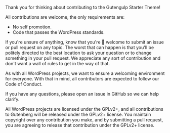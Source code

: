 Thank you for thinking about contributing to the Gutengulp Starter Theme!

All contributions are welcome, the only requirements are:

- No self promotion.
- Code that passes the WordPress standards.

If you're unsure of anything, know that you're 💯 welcome to submit an issue or pull request on any topic. The worst that can happen is that you'll be politely directed to the best location to ask your question or to change something in your pull request. We appreciate any sort of contribution and don't want a wall of rules to get in the way of that.

As with all WordPress projects, we want to ensure a welcoming environment for everyone. With that in mind, all contributors are expected to follow our Code of Conduct.

If you have any questions, please open an issue in GitHub so we can help clarify.

All WordPress projects are licensed under the GPLv2+, and all contributions to Gutenberg will be released under the GPLv2+ license. You maintain copyright over any contribution you make, and by submitting a pull request, you are agreeing to release that contribution under the GPLv2+ license.
